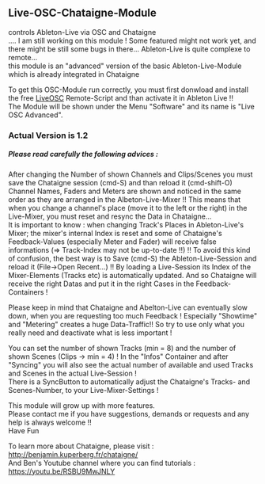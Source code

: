 ## Live-OSC-Chataigne-Module
controls Ableton-Live via OSC and Chataigne   
.... I am still working on this module ! Some featured might not work yet, and there might be still some bugs in there...
Ableton-Live is quite complexe to remote...       
this module is an "advanced" version of the basic Ableton-Live-Module which is already integrated in Chataigne

To get this OSC-Module run correctly, you must first donwload and install the free [LiveOSC](https://github.com/ideoforms/AbletonOSC) Remote-Script and than activate it in Ableton Live !!   
The Module will be shown under the Menu "Software" and its name is "Live OSC Advanced".
    
### Actual Version is 1.2     
##### Please read carefully the following advices :   
After changing the Number of shown Channels and Clips/Scenes you must save the Chataigne session (cmd-S) and than reload it (cmd-shift-O)    
Channel Names, Faders and Meters are shown and noticed in the same order as they are arranged in the Albeton-Live-Mixer !! This means that when you change a channel's place (move it to the left or the right) in the Live-Mixer, you must reset and resync the Data in Chataigne...    
It is important to know : when changing Track's Places in Ableton-Live's Mixer; the mixer's internal Index is reset and some of Chataigne's Feedback-Values (especially Meter and Fader) will receive  false informations (=> Track-Index may not be up-to-date !!) !! To avoid this kind of confusion, the best way is to Save (cmd-S) the Ableton-Live-Session and reload it (File->Open Recent...) !! By loading a Live-Session its Index of the Mixer-Elements (Tracks etc) is automatically updated. And so Chataigne will receive the right Datas and put it in the right Cases in the Feedback-Containers !  

Please keep in mind that Chataigne and Abelton-Live can eventually slow down, when you are requesting too much Feedback ! Especially "Showtime" and "Metering" creates a huge Data-Traffic!! So try to use only what you really need and deactivate what is less important ! 

You can set the number of shown Tracks (min = 8) and the number of shown Scenes (Clips -> min = 4) ! In the "Infos" Container and after "Syncing" you will also see the actual number of available and used Tracks and Scenes in the actual Live-Session !   
There is a SyncButton to automatically adjust the  Chataigne's Tracks- and Scenes-Number, to your Live-Mixer-Settings !   

This module will grow up with more features.    
Please contact me if you have suggestions, demands or requests and any help is always welcome !!   
Have Fun

To learn more about Chataigne, please visit : http://benjamin.kuperberg.fr/chataigne/    
And Ben's Youtube channel where you can find tutorials : https://youtu.be/RSBU9MwJNLY
